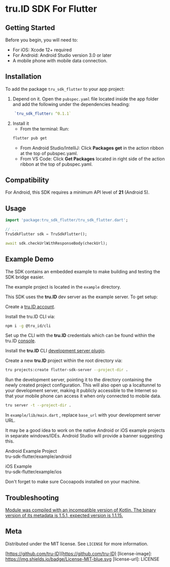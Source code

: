 # tru.ID SDK For Flutter

## Getting Started

Before you begin, you will need to:

- For iOS: Xcode 12+ required
- For Android: Android Studio version 3.0 or later
- A mobile phone with mobile data connection.

## Installation

To add the package `tru_sdk_flutter` to your app project:

1. Depend on it. Open the `pubspec.yaml` file located inside the app folder and add the following under the dependencies heading:

```yaml
	`tru_sdk_flutter: ^0.1.1`
```

2. Install it
   - From the terminal: Run:
   ```bash
   flutter pub get
   ```
   - From Android Studio/IntelliJ: Click **Packages get** in the action ribbon at the top of pubspec.yaml.
   - From VS Code: Click **Get Packages** located in right side of the action ribbon at the top of pubspec.yaml.

## Compatibility

For Android, this SDK requires a minimum API level of **21** (Android 5).

## Usage

```dart
import 'package:tru_sdk_flutter/tru_sdk_flutter.dart';

// ...
TruSdkFlutter sdk = TruSdkFlutter();

await sdk.checkUrlWithResponseBody(checkUrl);
```

## Example Demo

The SDK contains an embedded example to make building and testing the SDK bridge easier.

The example project is located in the `example` directory.

This SDK uses the **tru.ID** dev server as the example server. To get setup:

Create a [tru.ID account](https://developer.tru.id/signup).

Install the tru.ID CLI via:

```bash
npm i -g @tru_id/cli
```

Set up the CLI with the **tru.ID** credentials which can be found within the tru.ID [console](https://developer.tru.id/console).

Install the **tru.ID** CLI [development server plugin](https://github.com/tru-ID/cli-plugin-dev-server).

Create a new **tru.ID** project within the root directory via:

```bash
tru projects:create flutter-sdk-server --project-dir .
```

Run the development server, pointing it to the directory containing the newly created project configuration. This will also open up a localtunnel to your development server, making it publicly accessible to the Internet so that your mobile phone can access it when only connected to mobile data.

```bash
tru server -t --project-dir .
```

In `example/lib/main.dart` , replace `base_url` with your development server URL.

It may be a good idea to work on the native Android or iOS example projects in separate windows/IDEs. Android Studio will provide a banner suggesting this.

Android Example Project\
tru-sdk-flutter/example/android

iOS Example\
tru-sdk-flutter/example/ios

Don't forget to make sure Cocoapods installed on your machine.


## Troubleshooting

[Module was compiled with an incompatible version of Kotlin. The binary version of its metadata is 1.5.1, expected version is 1.1.15.](https://github.com/flutter/flutter/issues/83834)

## Meta

Distributed under the MIT license. See `LICENSE` for more information.

[https://github.com/tru-ID](https://github.com/tru-ID)
[license-image]: https://img.shields.io/badge/License-MIT-blue.svg
[license-url]: LICENSE
